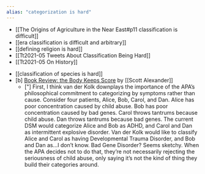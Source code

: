 ```yaml
---
alias: "categorization is hard"
---
```


* [[The Origins of Agriculture in the Near East#p11 classification is difficult]]
* [[era classification is difficult and arbitrary]]
* [[defining religion is hard]]
* [[Tt2021-05 Tweets About Classification Being Hard]]
* [[Tt2021-05 On History]]
- [[classification of species is hard]]
- [b] [Book Review: the Body Keeps Score](https://slatestarcodex.com/2019/11/12/book-review-the-body-keeps-the-score/) by [[Scott Alexander]]
	* ["] First, I think van der Kolk downplays the importance of the APA’s philosophical commitment to categorizing by symptoms rather than cause. Consider four patients, Alice, Bob, Carol, and Dan. Alice has poor concentration caused by child abuse. Bob has poor concentration caused by bad genes. Carol throws tantrums because child abuse. Dan throws tantrums because bad genes. The current DSM would categorize Alice and Bob as ADHD, and Carol and Dan as intermittent explosive disorder. Van der Kolk would like to classify Alice and Carol as having Developmental Trauma Disorder, and Bob and Dan as…I don’t know. Bad Gene Disorder? Seems sketchy. When the APA decides not to do that, they’re not necessarily rejecting the seriousness of child abuse, only saying it’s not the kind of thing they build their categories around.